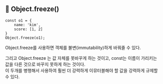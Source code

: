 ## 📌 Object.freeze()

```
const o1 = {
    name: 'kim',
    score: [1, 2]
}
Object.freeze(o1);
```

Object.freeze를 사용하면 객체를 불변(immutability)하게 바꿔줄 수 있다.

그리고 Object.freeze 는 값 자체를 못바꾸게 하는 것이고, const는 이름이 가리키는 값을 다른 것으로 바꾸지 못하게 하는 것이다.  
이 두개를 병행해서 사용하여 훨씬 더 강력하게 이뮤터블해야 할 값을 강력하게 규제할 수 있다.
